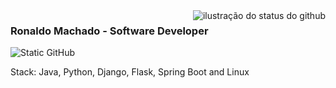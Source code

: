 <img align='right' src="https://github-readme-stats.vercel.app/api?username=ronaldomachado42&show_icons=true&title_color=783c00&text_color=af552e&icon_color=783c00&bg_color=f8efd4&cache_seconds=2300" alt="ilustração do status do github">

### Ronaldo Machado - Software Developer

<img src="https://img.shields.io/static/v1?label=Overview&message=ronaldomachado42&color=f8efd4&style=for-the-badge&logo=GitHub" alt="Static GitHub">

<p>Stack: Java, Python, Django, Flask, Spring Boot and Linux</p>
